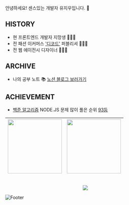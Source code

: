 안녕하세요!
센스있는 개발자 유지우입니다. 💎

## HISTORY
- 현 프론트엔드 개발자 지망생 🧑🏻‍🎓
- 전 패션 이커머스 ['디코드'](https://www.itsdcode.com/) 퍼블리셔 🧑🏻‍💻
- 전 웹 에이전시 디자이너 🧑🏻‍🎨

## ARCHIVE
- 나의 공부 노트 📚 [노션 블로그 보러가기](https://www.notion.so/native/yuziwoo2/84f082a6bc0f4bbda3d97726a9b5dc75?pvs=4&deepLinkOpenNewTab=true)

## ACHIEVEMENT
- [백준 알고리즘](https://www.acmicpc.net/user/yuziwoo) NODE.JS 문제 많이 풀은 순위 [93등](https://www.acmicpc.net/ranklist/language/17/1)

| <img src="https://github-readme-stats.vercel.app/api?username=yuziwoo&show_icons=true&theme=dark&count_private=true&custom_title=yuziwoo&bg_color=30,A5B4E8,BEB5E8&title_color=fff&text_color=fff&icon_color=fff" height="170"> | <img src="https://mazassumnida.wtf/api/v2/generate_badge?boj=yuziwoo" height="170"> |
| :---------------------------------------------------------------------------------------: | :---------------------------------------------------------------------------------------: | 




<div align="center">
<br> <img src="https://hits.seeyoufarm.com/api/count/incr/badge.svg?url=https%3A%2F%2Fgithub.com%2Fyuziwoo&count_bg=%23A4B7F7&title_bg=%23829FFF&icon=github.svg&icon_color=%23FFFFFF&title=Github+%EB%B0%A9%EB%AC%B8%EC%9E%90&edge_flat=false">
<br>
</div>

![Footer](https://capsule-render.vercel.app/api?type=waving&color=gradient&height=150&section=footer)
